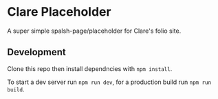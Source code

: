 # Clare Placeholder

A super simple spalsh-page/placeholder for Clare's folio site.

## Development

Clone this repo then install dependncies with `npm install`.

To start a dev server run `npm run dev`, for a production build run `npm run build`.
